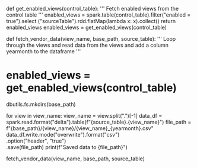 








def get_enabled_views(control_table):
  '''
  Fetch enabled views from the control table
  '''
  enabled_views = spark.table(control_table).filter("enabled = true").select ("sourceTable").rdd.flatMap(lambda x: x).collect()
  return enabled_views
enabled_views = get_enabled_views(control_table)



def fetch_vendor_data(view_name, base_path, source_table): 
  '''
  Loop through the views and read data from the views and add a column yearmonth to the dataframe
  '''
  # enabled_views = get_enabled_views(control_table)
  dbutils.fs.mkdirs(base_path)

  for view in view_name:
    view_name = view.split(".")[-1]
    data_df = spark.read.format("delta").table(f"{source_table}.{view_name}")
    file_path = f"{base_path}/{view_name}/{view_name}_{yearmonth}.csv"
    data_df.write.mode("overwrite").format("csv") \
      .option("header", "true") \
      .save(file_path) 
    print(f"Saved data to {file_path}")

fetch_vendor_data(view_name, base_path, source_table)
